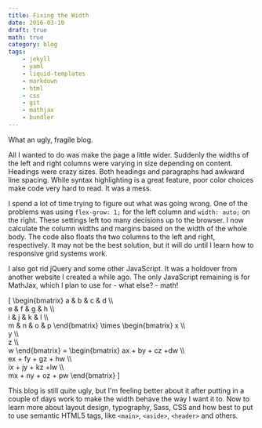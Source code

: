 ```yaml
---
title: Fixing the Width
date: 2016-03-10
draft: true
math: true
category: blog
tags:
    - jekyll
    - yaml
    - liquid-templates
    - markdown
    - html
    - css
    - git
    - mathjax
    - bundler
---
```

What an ugly, fragile blog.
<!--more-->

All I wanted to do was make the page a little wider. Suddenly the widths of the left and right columns were varying in size depending on content. Headings were crazy sizes. Both headings and paragraphs had awkward line spacing. While syntax highlighting is a great feature, poor color choices make code very hard to read. It was a mess.

I spend a lot of time trying to figure out what was going wrong. One of the problems was using `flex-grow: 1;` for the left column and `width: auto;` on the right. These settings left too many decisions up to the browser. I now calculate the column widths and margins based on the width of the whole body. The code also floats the two columns to the left and right, respectively. It may not be the best solution, but it will do until I learn how to responsive grid systems work.

I also got rid jQuery and some other JavaScript. It was a holdover from another website I created a while ago. The only JavaScript remaining is for MathJax, which I plan to use for - what else? - math!

\[
    \begin{bmatrix}
      a & b & c & d \\\\\
      e & f & g & h \\\\\
      i & j & k & l \\\\\
      m & n & o & p
    \end{bmatrix}
    \times
    \begin{bmatrix}
      x \\\\\
      y \\\\\
      z \\\\\
      w
    \end{bmatrix}
    =
    \begin{bmatrix}
      ax + by + cz +dw  \\\\\
      ex + fy + gz + hw \\\\\
      ix + jy + kz +lw  \\\\\
      mx + ny + oz + pw
    \end{bmatrix}
\]

This blog is still quite ugly, but I'm feeling better about it after putting in a couple of days work to make the width behave the way I want it to. Now to learn more about layout design, typography, Sass, CSS and how best to put to use semantic HTML5 tags, like  `<main>`, `<aside>`, `<header>` and others.
